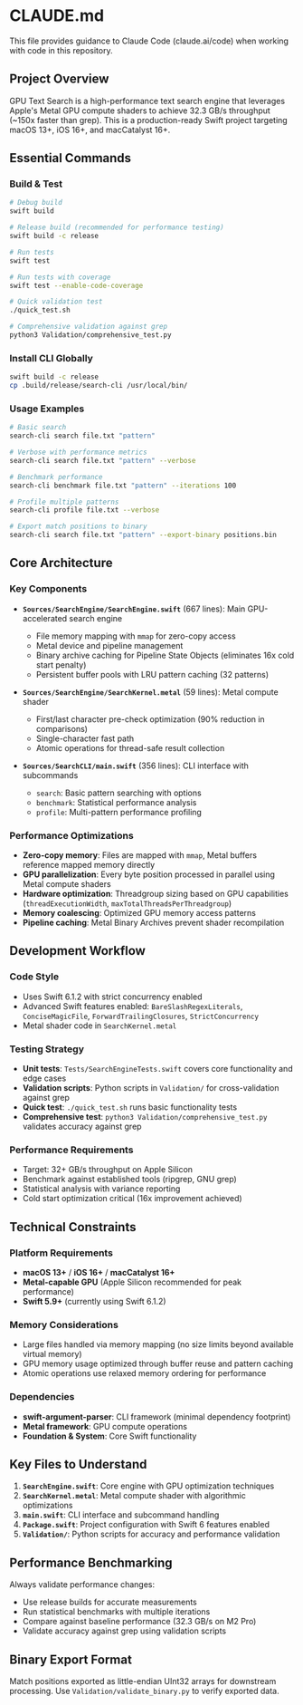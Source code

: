 # CLAUDE.md

This file provides guidance to Claude Code (claude.ai/code) when working with code in this repository.

## Project Overview

GPU Text Search is a high-performance text search engine that leverages Apple's Metal GPU compute shaders to achieve 32.3 GB/s throughput (~150x faster than grep). This is a production-ready Swift project targeting macOS 13+, iOS 16+, and macCatalyst 16+.

## Essential Commands

### Build & Test
```bash
# Debug build
swift build

# Release build (recommended for performance testing)
swift build -c release

# Run tests
swift test

# Run tests with coverage
swift test --enable-code-coverage

# Quick validation test
./quick_test.sh

# Comprehensive validation against grep
python3 Validation/comprehensive_test.py
```

### Install CLI Globally
```bash
swift build -c release
cp .build/release/search-cli /usr/local/bin/
```

### Usage Examples
```bash
# Basic search
search-cli search file.txt "pattern"

# Verbose with performance metrics
search-cli search file.txt "pattern" --verbose

# Benchmark performance
search-cli benchmark file.txt "pattern" --iterations 100

# Profile multiple patterns
search-cli profile file.txt --verbose

# Export match positions to binary
search-cli search file.txt "pattern" --export-binary positions.bin
```

## Core Architecture

### Key Components
- **`Sources/SearchEngine/SearchEngine.swift`** (667 lines): Main GPU-accelerated search engine
  - File memory mapping with `mmap` for zero-copy access
  - Metal device and pipeline management
  - Binary archive caching for Pipeline State Objects (eliminates 16x cold start penalty)
  - Persistent buffer pools with LRU pattern caching (32 patterns)

- **`Sources/SearchEngine/SearchKernel.metal`** (59 lines): Metal compute shader
  - First/last character pre-check optimization (90% reduction in comparisons)
  - Single-character fast path
  - Atomic operations for thread-safe result collection

- **`Sources/SearchCLI/main.swift`** (356 lines): CLI interface with subcommands
  - `search`: Basic pattern searching with options
  - `benchmark`: Statistical performance analysis
  - `profile`: Multi-pattern performance profiling

### Performance Optimizations
- **Zero-copy memory**: Files are mapped with `mmap`, Metal buffers reference mapped memory directly
- **GPU parallelization**: Every byte position processed in parallel using Metal compute shaders
- **Hardware optimization**: Threadgroup sizing based on GPU capabilities (`threadExecutionWidth`, `maxTotalThreadsPerThreadgroup`)
- **Memory coalescing**: Optimized GPU memory access patterns
- **Pipeline caching**: Metal Binary Archives prevent shader recompilation

## Development Workflow

### Code Style
- Uses Swift 6.1.2 with strict concurrency enabled
- Advanced Swift features enabled: `BareSlashRegexLiterals`, `ConciseMagicFile`, `ForwardTrailingClosures`, `StrictConcurrency`
- Metal shader code in `SearchKernel.metal`

### Testing Strategy
- **Unit tests**: `Tests/SearchEngineTests.swift` covers core functionality and edge cases
- **Validation scripts**: Python scripts in `Validation/` for cross-validation against grep
- **Quick test**: `./quick_test.sh` runs basic functionality tests
- **Comprehensive test**: `python3 Validation/comprehensive_test.py` validates accuracy against grep

### Performance Requirements
- Target: 32+ GB/s throughput on Apple Silicon
- Benchmark against established tools (ripgrep, GNU grep)
- Statistical analysis with variance reporting
- Cold start optimization critical (16x improvement achieved)

## Technical Constraints

### Platform Requirements
- **macOS 13+** / **iOS 16+** / **macCatalyst 16+**
- **Metal-capable GPU** (Apple Silicon recommended for peak performance)
- **Swift 5.9+** (currently using Swift 6.1.2)

### Memory Considerations
- Large files handled via memory mapping (no size limits beyond available virtual memory)
- GPU memory usage optimized through buffer reuse and pattern caching
- Atomic operations use relaxed memory ordering for performance

### Dependencies
- **swift-argument-parser**: CLI framework (minimal dependency footprint)
- **Metal framework**: GPU compute operations
- **Foundation & System**: Core Swift functionality

## Key Files to Understand

1. **`SearchEngine.swift`**: Core engine with GPU optimization techniques
2. **`SearchKernel.metal`**: Metal compute shader with algorithmic optimizations
3. **`main.swift`**: CLI interface and subcommand handling
4. **`Package.swift`**: Project configuration with Swift 6 features enabled
5. **`Validation/`**: Python scripts for accuracy and performance validation

## Performance Benchmarking

Always validate performance changes:
- Use release builds for accurate measurements
- Run statistical benchmarks with multiple iterations
- Compare against baseline performance (32.3 GB/s on M2 Pro)
- Validate accuracy against grep using validation scripts

## Binary Export Format

Match positions exported as little-endian UInt32 arrays for downstream processing. Use `Validation/validate_binary.py` to verify exported data.